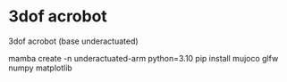 # 3dof acrobot
3dof acrobot (base underactuated)

mamba create -n underactuated-arm python=3.10
pip install mujoco glfw numpy matplotlib

